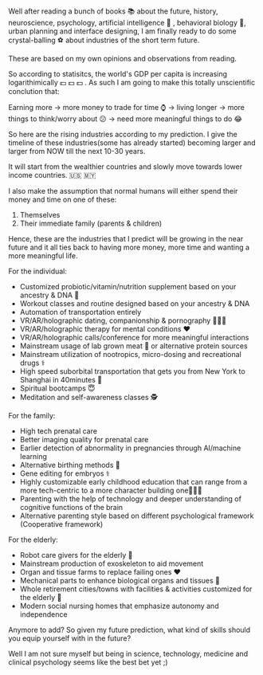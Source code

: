 
Well after reading a bunch of books 📚 about the future, history, neuroscience, psychology, artificial intelligence 🤖 , behavioral biology 🐰, urban planning and interface designing, I am finally ready to do some crystal-balling ⚽ about industries of the short term future. 

These are based on my own opinions and observations from reading. 

So according to statisitcs, the world's GDP per capita is increasing logarithimically 💵 💵 💵 .  As such I am going to make this totally unscientific conclution that:

Earning more -> more money to trade for time ⌚ -> living longer -> more things to think/worry about 😕 -> need more meaningful things to do 😂 

So here are the rising industries according to my prediction.  I give the timeline of these industries(some has already started) becoming larger and larger from NOW till the next 10-30 years. 

It will start from the wealthier countries and slowly move towards lower income countries. 🇺🇸 🇲🇾 

I also make the assumption that normal humans will either spend their money and time on one of these:

1) Themselves 
2) Their immediate family (parents & children)

Hence, these are the industries that I predict will be growing in the near future and it all ties back to having more money, more time and wanting a more meaningful life.

For the individual:

- Customized probiotic/vitamin/nutrition supplement based on your ancestry & DNA 🍏 
- Workout classes and routine designed based on your ancestry & DNA
- Automation of transportation entirely  
- VR/AR/holographic dating, companionship & pornography 👭👬👫
- VR/AR/holographic therapy for mental conditions ♥️
- VR/AR/holographic calls/conference for more meaningful interactions 
- Mainstream usage of lab grown meat 🍖 or alternative protein sources
- Mainstream utilization of nootropics, micro-dosing and recreational drugs ⚕ 
- High speed suborbital transportation that gets you from New York to Shanghai in 40minutes 🚀 
- Spiritual bootcamps 😇
- Meditation and self-awareness classes 🕵️

For the family:

- High tech prenatal care
- Better imaging quality for prenatal care
- Earlier detection of abnormality in pregnancies through AI/machine learning
- Alternative birthing methods 👶 
- Gene editing for embryos ⚕️
- Highly customizable early childhood education that can range from a more tech-centric to a more character building one👱👦👶
- Parenting with the help of technology and deeper understanding of cognitive functions of the brain
- Alternative parenting style based on different psychological framework (Cooperative framework) 

For the elderly:

- Robot care givers for the elderly 🤖 
- Mainstream production of exoskeleton to aid movement
- Organ and tissue farms to replace failing ones ♥ 
- Mechanical parts to enhance biological organs and tissues 🚙 
- Whole retirement cities/towns with facilities & activities customized for the elderly 🎄 
- Modern social nursing homes that emphasize autonomy and independence

Anymore to add?  So given my future prediction, what kind of skills should you equip yourself with in the future?

Well I am not sure myself but being in science, technology, medicine and clinical psychology seems like the best bet yet ;)